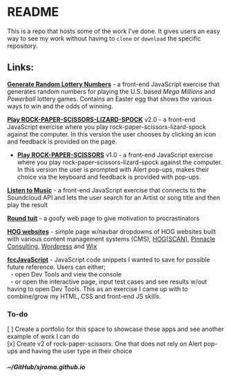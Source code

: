 # README  
This is a repo that hosts some of the work I've done. It gives users an easy way to see my work without having to `clone` or `download` the specific repository.  

## Links:  
**[Generate Random Lottery Numbers](https://sjroma.github.io/lotterynumbers)** - a front-end JavaScript exercise that generates random numbers for playing the U.S. based _Mega Millions_ and _Powerball_ lottery games. Contains an Easter egg that shows the various ways to win and the odds of winning.  

**[Play ROCK-PAPER-SCISSORS-LIZARD-SPOCK](https://sjroma.github.io/rpsls)** v2.0 - a front-end JavaScript exercise where you play rock-paper-scissors-lizard-spock against the computer. In this version the user chooses by clicking an icon and feedback is provided on the page.  

  * **[Play ROCK-PAPER-SCISSORS](https://sjroma.github.io/rps)** v1.0 - a front-end JavaScript exercise where you play rock-paper-scissors-lizard-spock against the computer. In this version the user is prompted with Alert pop-ups, makes their choice via the keyboard and feedback is provided with pop-ups.

**[Listen to Music](https://sjroma.github.io/soundcloud)** - a front-end JavaScript exercise that connects to the Soundcloud API and lets the user search for an Artist or song title and then play the result  

**[Round tuit](http://sjroma.github.io/roundtuit)** - a goofy web page to give motivation to procrastinators  

**[HOG websites](https://sjroma.github.io/HOGsites)** - simple page w/navbar dropdowns of HOG websites built with various content management systems (CMS), [HOG[SCAN]](https://www.hogscan.com), [Pinnacle Consulting](http://pin-consult.com), [Wordpress](https://wordpress.com) and [Wix](https://www.wix.com)  

**[fccJavaScript](http://sjroma.github.io/fccjs)** - JavaScript code snippets I wanted to save for possible future reference. Users can either;  
&nbsp;&nbsp;- open Dev Tools and view the console  
&nbsp;&nbsp;- or open the interactive page, input test cases and see results w/out having to open Dev Tools. This as an exercise I came up with to combine/grow my HTML, CSS and front-end JS skills. 

### To-do
[ ] Create a portfolio for this space to showcase these apps and see another example of work I can do  
[x] Create v2 of rock-paper-scissors. One that does not rely on Alert pop-ups and having the user type in their choice  

##### ~/GitHub/sjroma.github.io  
